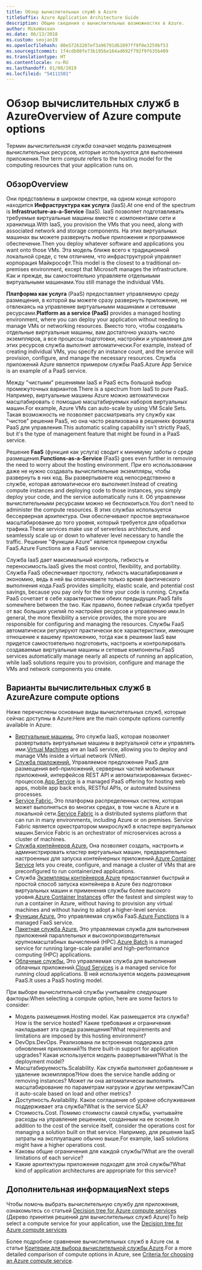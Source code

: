 ```yaml
---
title: Обзор вычислительных служб в Azure
titleSuffix: Azure Application Architecture Guide
description: Общие сведения о вычислительных возможностях в Azure.
author: MikeWasson
ms.date: 06/13/2018
ms.custom: seojan19
ms.openlocfilehash: 80e57263207ef3a96791d61097ff9f0e3259bf53
ms.sourcegitcommit: 1f4cdb08fe73b1956e164ad692f792f9f635b409
ms.translationtype: HT
ms.contentlocale: ru-RU
ms.lasthandoff: 01/08/2019
ms.locfileid: "54111501"
---
```

# <a name="overview-of-azure-compute-options"></a><span data-ttu-id="07672-103">Обзор вычислительных служб в Azure</span><span class="sxs-lookup"><span data-stu-id="07672-103">Overview of Azure compute options</span></span>

<span data-ttu-id="07672-104">Термин *вычислительная служба* означает модель размещения вычислительных ресурсов, которые используются для выполнения приложения.</span><span class="sxs-lookup"><span data-stu-id="07672-104">The term *compute* refers to the hosting model for the computing resources that your application runs on.</span></span>

## <a name="overview"></a><span data-ttu-id="07672-105">Обзор</span><span class="sxs-lookup"><span data-stu-id="07672-105">Overview</span></span>

<span data-ttu-id="07672-106">Они представлены в широком спектре, на одном конце которого находится **Инфраструктура как услуга** (IaaS).</span><span class="sxs-lookup"><span data-stu-id="07672-106">At one end of the spectrum is **Infrastructure-as-a-Service** (IaaS).</span></span> <span data-ttu-id="07672-107">IaaS позволяет подготавливать требуемые виртуальные машины вместе с компонентами сети и хранилища.</span><span class="sxs-lookup"><span data-stu-id="07672-107">With IaaS, you provision the VMs that you need, along with associated network and storage components.</span></span> <span data-ttu-id="07672-108">На этих виртуальных машинах вы можете развернуть любые приложения и программное обеспечение.</span><span class="sxs-lookup"><span data-stu-id="07672-108">Then you deploy whatever software and applications you want onto those VMs.</span></span> <span data-ttu-id="07672-109">Эта модель ближе всего к традиционной локальной среде, с тем отличием, что инфраструктурой управляет корпорация Майкрософт.</span><span class="sxs-lookup"><span data-stu-id="07672-109">This model is the closest to a traditional on-premises environment, except that Microsoft manages the infrastructure.</span></span> <span data-ttu-id="07672-110">Как и прежде, вы самостоятельно управляете отдельными виртуальными машинами.</span><span class="sxs-lookup"><span data-stu-id="07672-110">You still manage the individual VMs.</span></span>

<span data-ttu-id="07672-111">**Платформа как услуга** (PaaS) предоставляет управляемую среду размещения, в которой вы можете сразу развернуть приложение, не отвлекаясь на управление виртуальными машинами и сетевыми ресурсами.</span><span class="sxs-lookup"><span data-stu-id="07672-111">**Platform as a service (PaaS)** provides a managed hosting environment, where you can deploy your application without needing to manage VMs or networking resources.</span></span> <span data-ttu-id="07672-112">Вместо того, чтобы создавать отдельные виртуальные машины, вам достаточно указать число экземпляров, а все процессы подготовки, настройки и управления для этих ресурсов служба выполнит автоматически.</span><span class="sxs-lookup"><span data-stu-id="07672-112">For example, instead of creating individual VMs, you specify an instance count, and the service will provision, configure, and manage the necessary resources.</span></span> <span data-ttu-id="07672-113">Служба приложений Azure является примером службы PaaS.</span><span class="sxs-lookup"><span data-stu-id="07672-113">Azure App Service is an example of a PaaS service.</span></span>

<span data-ttu-id="07672-114">Между "чистыми" решениями IaaS и PaaS есть большой выбор промежуточных вариантов.</span><span class="sxs-lookup"><span data-stu-id="07672-114">There is a spectrum from IaaS to pure PaaS.</span></span> <span data-ttu-id="07672-115">Например, виртуальные машины Azure можно автоматически масштабировать с помощью масштабируемых наборов виртуальных машин.</span><span class="sxs-lookup"><span data-stu-id="07672-115">For example, Azure VMs can auto-scale by using VM Scale Sets.</span></span> <span data-ttu-id="07672-116">Такая возможность не позволяет рассматривать эту службу как "чистое" решение PaaS, но она часто реализована в решениях формата PaaS для управления.</span><span class="sxs-lookup"><span data-stu-id="07672-116">This automatic scaling capability isn't strictly PaaS, but it's the type of management feature that might be found in a PaaS service.</span></span>

<span data-ttu-id="07672-117">Решение **FaaS** (функция как услуга) сводит к минимуму заботы о среде размещения.</span><span class="sxs-lookup"><span data-stu-id="07672-117">**Functions-as-a-Service** (FaaS) goes even further in removing the need to worry about the hosting environment.</span></span> <span data-ttu-id="07672-118">При его использовании даже не нужно создавать вычислительные экземпляры, чтобы развернуть в них код. Вы развертываете код непосредственно в службе, которая автоматически его выполняет.</span><span class="sxs-lookup"><span data-stu-id="07672-118">Instead of creating compute instances and deploying code to those instances, you simply deploy your code, and the service automatically runs it.</span></span> <span data-ttu-id="07672-119">Об управлении вычислительными ресурсами можно не беспокоиться.</span><span class="sxs-lookup"><span data-stu-id="07672-119">You don’t need to administer the compute resources.</span></span> <span data-ttu-id="07672-120">В этих службах используется бессерверная архитектура. Они обеспечивают простое вертикальное масштабирование до того уровня, который требуется для обработки трафика.</span><span class="sxs-lookup"><span data-stu-id="07672-120">These services make use of serverless architecture, and seamlessly scale up or down to whatever level necessary to handle the traffic.</span></span> <span data-ttu-id="07672-121">Решение "Функции Azure" является примером службы FaaS.</span><span class="sxs-lookup"><span data-stu-id="07672-121">Azure Functions are a FaaS service.</span></span>

<span data-ttu-id="07672-122">Служба IaaS дает максимальный контроль, гибкость и переносимость.</span><span class="sxs-lookup"><span data-stu-id="07672-122">IaaS gives the most control, flexibility, and portability.</span></span> <span data-ttu-id="07672-123">Служба FaaS обеспечивает простоту, гибкость масштабирования и экономию, ведь в ней вы оплачиваете только время фактического выполнения кода.</span><span class="sxs-lookup"><span data-stu-id="07672-123">FaaS provides simplicity, elastic scale, and potential cost savings, because you pay only for the time your code is running.</span></span> <span data-ttu-id="07672-124">Служба PaaS сочетает в себе характеристики обеих предыдущих.</span><span class="sxs-lookup"><span data-stu-id="07672-124">PaaS falls somewhere between the two.</span></span> <span data-ttu-id="07672-125">Как правило, более гибкая служба требует от вас больших усилий по настройке ресурсов и управлению ими.</span><span class="sxs-lookup"><span data-stu-id="07672-125">In general, the more flexibility a service provides, the more you are responsible for configuring and managing the resources.</span></span> <span data-ttu-id="07672-126">Службы FaaS автоматически регулируют практически все характеристики, имеющие отношение к вашему приложению, тогда как в решении IaaS вам придется самостоятельно подготовить, настроить и контролировать создаваемые виртуальные машины и сетевые компоненты.</span><span class="sxs-lookup"><span data-stu-id="07672-126">FaaS services automatically manage nearly all aspects of running an application, while IaaS solutions require you to provision, configure and manage the VMs and network components you create.</span></span>

## <a name="azure-compute-options"></a><span data-ttu-id="07672-127">Варианты вычислительных служб в Azure</span><span class="sxs-lookup"><span data-stu-id="07672-127">Azure compute options</span></span>

<span data-ttu-id="07672-128">Ниже перечислены основные виды вычислительных служб, которые сейчас доступны в Azure:</span><span class="sxs-lookup"><span data-stu-id="07672-128">Here are the main compute options currently available in Azure:</span></span>

- <span data-ttu-id="07672-129">[Виртуальные машины.](/azure/virtual-machines/) Это служба IaaS, которая позволяет развертывать виртуальные машины в виртуальной сети и управлять ими.</span><span class="sxs-lookup"><span data-stu-id="07672-129">[Virtual Machines](/azure/virtual-machines/) are an IaaS service, allowing you to deploy and manage VMs inside a virtual network (VNet).</span></span>
- <span data-ttu-id="07672-130">[Служба приложений.](/azure/app-service/app-service-value-prop-what-is) Управляемое предложение PaaS для размещения веб-приложений, серверных частей мобильных приложений, интерфейсов REST API и автоматизированных бизнес-процессов.</span><span class="sxs-lookup"><span data-stu-id="07672-130">[App Service](/azure/app-service/app-service-value-prop-what-is) is a managed PaaS offering for hosting web apps, mobile app back ends, RESTful APIs, or automated business processes.</span></span>
- <span data-ttu-id="07672-131">[Service Fabric.](/azure/service-fabric/service-fabric-overview) Это платформа распределенных систем, которая может выполняться во многих средах, в том числе в Azure и в локальной сети.</span><span class="sxs-lookup"><span data-stu-id="07672-131">[Service Fabric](/azure/service-fabric/service-fabric-overview) is a distributed systems platform that can run in many environments, including Azure or on premises.</span></span> <span data-ttu-id="07672-132">Service Fabric является оркестратором микрослужб в кластере виртуальных машин.</span><span class="sxs-lookup"><span data-stu-id="07672-132">Service Fabric is an orchestrator of microservices across a cluster of machines.</span></span>
- <span data-ttu-id="07672-133">[Служба контейнеров Azure.](/azure/container-service/container-service-intro) Она позволяет создать, настроить и администрировать кластер виртуальных машин, предварительно настроенных для запуска контейнерных приложений.</span><span class="sxs-lookup"><span data-stu-id="07672-133">[Azure Container Service](/azure/container-service/container-service-intro) lets you create, configure, and manage a cluster of VMs that are preconfigured to run containerized applications.</span></span>
- <span data-ttu-id="07672-134">Служба [Экземпляры контейнеров Azure](/azure/container-instances/container-instances-overview) предоставляет быстрый и простой способ запуска контейнера в Azure без подготовки виртуальных машин и применения службы более высокого уровня.</span><span class="sxs-lookup"><span data-stu-id="07672-134">[Azure Container Instances](/azure/container-instances/container-instances-overview) offer the fastest and simplest way to run a container in Azure, without having to provision any virtual machines and without having to adopt a higher-level service.</span></span>
- <span data-ttu-id="07672-135">[Функции Azure.](/azure/azure-functions/functions-overview) Это управляемая служба FaaS.</span><span class="sxs-lookup"><span data-stu-id="07672-135">[Azure Functions](/azure/azure-functions/functions-overview) is a managed FaaS service.</span></span>
- <span data-ttu-id="07672-136">[Пакетная служба Azure.](/azure/batch/batch-technical-overview) Это управляемая служба для выполнения приложений параллельных и высокопроизводительных крупномасштабных вычислений (HPC).</span><span class="sxs-lookup"><span data-stu-id="07672-136">[Azure Batch](/azure/batch/batch-technical-overview) is a managed service for running large-scale parallel and high-performance computing (HPC) applications.</span></span>
- <span data-ttu-id="07672-137">[Облачные службы.](/azure/cloud-services/cloud-services-choose-me) Это управляемая служба для выполнения облачных приложений.</span><span class="sxs-lookup"><span data-stu-id="07672-137">[Cloud Services](/azure/cloud-services/cloud-services-choose-me) is a managed service for running cloud applications.</span></span> <span data-ttu-id="07672-138">В ней используется модель размещения PaaS.</span><span class="sxs-lookup"><span data-stu-id="07672-138">It uses a PaaS hosting model.</span></span>

<span data-ttu-id="07672-139">При выборе вычислительной службы учитывайте следующие факторы:</span><span class="sxs-lookup"><span data-stu-id="07672-139">When selecting a compute option, here are some factors to consider:</span></span>

- <span data-ttu-id="07672-140">Модель размещения.</span><span class="sxs-lookup"><span data-stu-id="07672-140">Hosting model.</span></span> <span data-ttu-id="07672-141">Как размещается эта служба?</span><span class="sxs-lookup"><span data-stu-id="07672-141">How is the service hosted?</span></span> <span data-ttu-id="07672-142">Какие требования и ограничения накладывает эта среда размещения?</span><span class="sxs-lookup"><span data-stu-id="07672-142">What requirements and limitations are imposed by this hosting environment?</span></span>
- <span data-ttu-id="07672-143">DevOps.</span><span class="sxs-lookup"><span data-stu-id="07672-143">DevOps.</span></span> <span data-ttu-id="07672-144">Реализована ли встроенная поддержка для обновления приложений?</span><span class="sxs-lookup"><span data-stu-id="07672-144">Is there built-in support for application upgrades?</span></span> <span data-ttu-id="07672-145">Какая используется модель развертывания?</span><span class="sxs-lookup"><span data-stu-id="07672-145">What is the deployment model?</span></span>
- <span data-ttu-id="07672-146">Масштабируемость.</span><span class="sxs-lookup"><span data-stu-id="07672-146">Scalability.</span></span> <span data-ttu-id="07672-147">Как служба выполняет добавление и удаление экземпляров?</span><span class="sxs-lookup"><span data-stu-id="07672-147">How does the service handle adding or removing instances?</span></span> <span data-ttu-id="07672-148">Может ли она автоматически выполнять масштабирование по параметрам нагрузки и другим метрикам?</span><span class="sxs-lookup"><span data-stu-id="07672-148">Can it auto-scale based on load and other metrics?</span></span>
- <span data-ttu-id="07672-149">Доступность.</span><span class="sxs-lookup"><span data-stu-id="07672-149">Availability.</span></span> <span data-ttu-id="07672-150">Какое соглашение об уровне обслуживания поддерживает эта служба?</span><span class="sxs-lookup"><span data-stu-id="07672-150">What is the service SLA?</span></span>
- <span data-ttu-id="07672-151">Стоимость.</span><span class="sxs-lookup"><span data-stu-id="07672-151">Cost.</span></span> <span data-ttu-id="07672-152">Помимо стоимости самой службы, учитывайте расходы на управление решением, созданным на ее основе.</span><span class="sxs-lookup"><span data-stu-id="07672-152">In addition to the cost of the service itself, consider the operations cost for managing a solution built on that service.</span></span> <span data-ttu-id="07672-153">Например, для решения IaaS затраты на эксплуатацию обычно выше.</span><span class="sxs-lookup"><span data-stu-id="07672-153">For example, IaaS solutions might have a higher operations cost.</span></span>
- <span data-ttu-id="07672-154">Каковы общие ограничения для каждой службы?</span><span class="sxs-lookup"><span data-stu-id="07672-154">What are the overall limitations of each service?</span></span>
- <span data-ttu-id="07672-155">Какие архитектуры приложения подходят для этой службы?</span><span class="sxs-lookup"><span data-stu-id="07672-155">What kind of application architectures are appropriate for this service?</span></span>

## <a name="next-steps"></a><span data-ttu-id="07672-156">Дополнительная информация</span><span class="sxs-lookup"><span data-stu-id="07672-156">Next steps</span></span>

<span data-ttu-id="07672-157">Чтобы помочь выбрать вычислительную службу для приложения, ознакомьтесь со статьей [Decision tree for Azure compute services](./compute-decision-tree.md) (Дерево принятия решений для вычислительных служб Azure)</span><span class="sxs-lookup"><span data-stu-id="07672-157">To help select a compute service for your application, use the [Decision tree for Azure compute services](./compute-decision-tree.md)</span></span>

<span data-ttu-id="07672-158">Более подробное сравнение вычислительных служб в Azure см. в статье [Критерии для выбора вычислительной службы Azure](./compute-comparison.md).</span><span class="sxs-lookup"><span data-stu-id="07672-158">For a more detailed comparison of compute options in Azure, see [Criteria for choosing an Azure compute service](./compute-comparison.md).</span></span>
